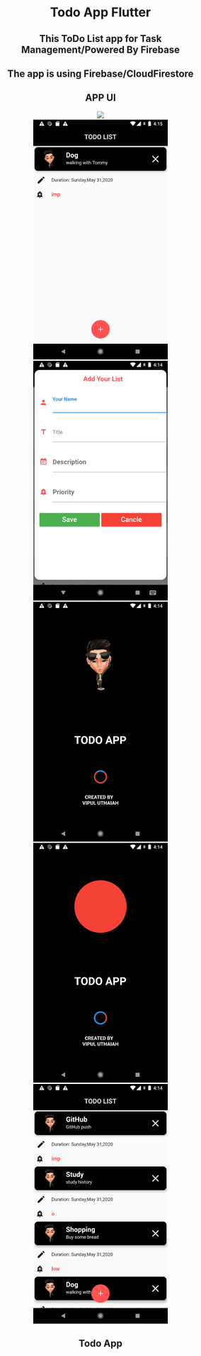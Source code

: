 <h1 align="center">Todo App Flutter</h1>

<h2 align="center">
 This  ToDo List app for Task Management/Powered By Firebase
</h2>

<h2 align="center">
 The app is using Firebase/CloudFirestore
</h2>



<h2 align="center">
  <strong>APP UI</strong>
</h2>

<div align="center">
  <img src="https://github.com/vipuluthaiah/TodoApp-Cloud-Firestore/blob/master/screenshot/oh.gif"height="540"/>
</div>

<div align="center">
  <img src="https://github.com/vipuluthaiah/TodoApp-Cloud-Firestore/blob/master/screenshot/Screenshot_1590921915.png"height="540"/>
</div>
<div align="center">
  <img src="https://github.com/vipuluthaiah/TodoApp-Cloud-Firestore/blob/master/screenshot/Screenshot_1590921889.png"height="540"/>
</div>
</div><div align="center">
  <img src="https://github.com/vipuluthaiah/TodoApp-Cloud-Firestore/blob/master/screenshot/Screenshot_1590921879.png"height="540"/>
</div>
</div><div align="center">
  <img src="https://github.com/vipuluthaiah/TodoApp-Cloud-Firestore/blob/master/screenshot/Screenshot_1590921876.png"height="540"/>
</div>
</div><div align="center">
  <img src="https://github.com/vipuluthaiah/TodoApp-Cloud-Firestore/blob/master/screenshot/Screenshot_1590921848.png"height="540"/>
</div>
<h2 align="center">
  <strong>Todo App</strong>
</h2>
